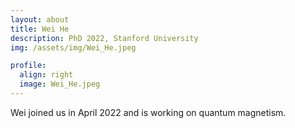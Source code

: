 ```yaml
---
layout: about
title: Wei He
description: PhD 2022, Stanford University
img: /assets/img/Wei_He.jpeg

profile:
  align: right
  image: Wei_He.jpeg
---
```


Wei joined us in April 2022 and is working on quantum magnetism.
